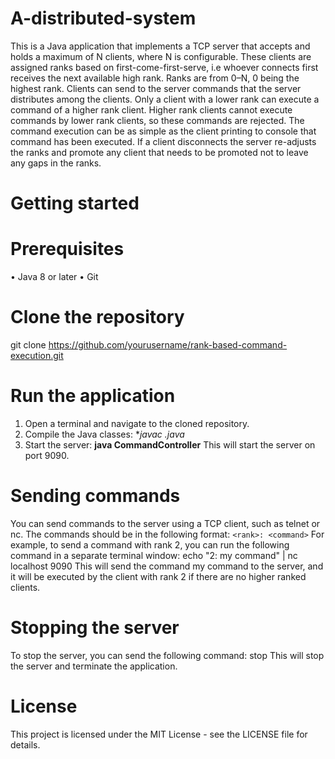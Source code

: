 # A-distributed-system
This is a Java application that implements a TCP server that accepts and holds a maximum of N clients, where N is configurable. These clients are assigned ranks based on first-come-first-serve, i.e whoever connects first receives the next available high rank. Ranks are from 0–N, 0 being the highest rank.
Clients can send to the server commands that the server distributes among the clients. Only a client with a lower rank can execute a command of a higher rank client. Higher rank clients cannot execute commands by lower rank clients, so these commands are rejected. The command execution can be as simple as the client printing to console that command has been executed.
If a client disconnects the server re-adjusts the ranks and promote any client that needs to be promoted not to leave any gaps in the ranks.
# Getting started
# Prerequisites
  •	Java 8 or later
  •	Git
# Clone the repository
git clone https://github.com/yourusername/rank-based-command-execution.git 
# Run the application
  1.	Open a terminal and navigate to the cloned repository.
  2.	Compile the Java classes:
      **javac *.java** 
  3.	Start the server:
    **java CommandController** 
    This will start the server on port 9090.
# Sending commands
You can send commands to the server using a TCP client, such as telnet or nc. The commands should be in the following format:
    `<rank>: <command>` 
For example, to send a command with rank 2, you can run the following command in a separate terminal window:
    echo "2: my command" | nc localhost 9090 
This will send the command my command to the server, and it will be executed by the client with rank 2 if there are no higher ranked clients.
# Stopping the server
To stop the server, you can send the following command:
    stop 
This will stop the server and terminate the application.
# License
This project is licensed under the MIT License - see the LICENSE file for details.




